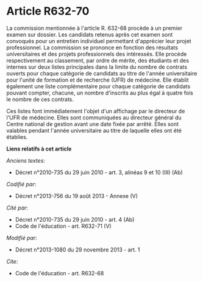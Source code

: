 # Article R632-70

La commission mentionnée à l'article R. 632-68 procède à un premier examen sur dossier. Les candidats retenus après cet
examen sont convoqués pour un entretien individuel permettant d'apprécier leur projet professionnel. La commission se
prononce en fonction des résultats universitaires et des projets professionnels des intéressés. Elle procède respectivement
au classement, par ordre de mérite, des étudiants et des internes sur deux listes principales dans la limite du nombre de
contrats ouverts pour chaque catégorie de candidats au titre de l'année universitaire pour l'unité de formation et de
recherche (UFR) de médecine. Elle établit également une liste complémentaire pour chaque catégorie de candidats pouvant
compter, chacune, un nombre d'inscrits au plus égal à quatre fois le nombre de ces contrats. 

Ces listes font immédiatement l'objet d'un affichage par le directeur de l'UFR de médecine. Elles sont communiquées au
directeur général du Centre national de gestion avant une date fixée par arrêté. Elles sont valables pendant l'année
universitaire au titre de laquelle elles ont été établies.

**Liens relatifs à cet article**

_Anciens textes_:

  - Décret n°2010-735 du 29 juin 2010 - art. 3, alinéas 9 et 10 (III) (Ab)

_Codifié par_:

  - Décret n°2013-756 du 19 août 2013 -  Annexe (V)

_Cité par_:

  - Décret n°2010-735 du 29 juin 2010 - art. 4 (Ab)
  - Code de l'éducation - art. R632-71 (V)

_Modifié par_:

  - Décret n°2013-1080 du 29 novembre 2013 - art. 1

_Cite_:

  - Code de l'éducation - art. R632-68
